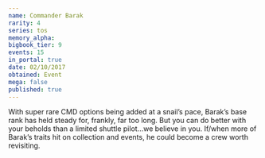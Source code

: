 ```yaml
---
name: Commander Barak
rarity: 4
series: tos
memory_alpha:
bigbook_tier: 9
events: 15
in_portal: true
date: 02/10/2017
obtained: Event
mega: false
published: true
---
```


With super rare CMD options being added at a snail’s pace, Barak’s base rank has held steady for, frankly, far too long. But you can do better with your beholds than a limited shuttle pilot…we believe in you. If/when more of Barak’s traits hit on collection and events, he could become a crew worth revisiting.

